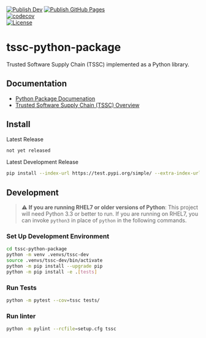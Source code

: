 [![Publish Dev](https://github.com/rhtconsulting/tssc-python-package/workflows/Publish%20Dev/badge.svg?branch=master)](https://github.com/rhtconsulting/tssc-python-package/actions?query=workflow%3A%22Publish+Dev%22+branch%3Amaster)
[![Publish GitHub Pages](https://github.com/rhtconsulting/tssc-python-package/workflows/Publish%20GitHub%20Pages/badge.svg?branch=master)](https://github.com/rhtconsulting/tssc-python-package/actions?query=workflow%3A%22Publish+GitHub+Pages%22+branch%3Amaster)
<br />
[![codecov](https://codecov.io/gh/rhtconsulting/tssc-python-package/branch/master/graph/badge.svg)](https://codecov.io/gh/rhtconsulting/tssc-python-package)
<br />
[![License](https://img.shields.io/github/license/rhtconsulting/tssc-python-package?color=informational)](LICENSE)

# tssc-python-package
Trusted Software Supply Chain (TSSC) implemented as a Python library.

## Documentation

- [Python Package Documenation](https://rhtconsulting.github.io/tssc-python-package/)
- [Trusted Software Supply Chain (TSSC) Overview](https://rhtconsulting.github.io/tsc-docs/)

## Install

Latest Release
```bash
not yet released
```

Latest Development Release
```bash
pip install --index-url https://test.pypi.org/simple/ --extra-index-url https://pypi.org/simple tssc
```

## Development

> :warning: **If you are running RHEL7 or older versions of Python**: This project will need Python 3.3 or better to run. If you are running on RHEL7, you can invoke `python3` in place of `python` in the following commands.

### Set Up Development Environment
```bash
cd tssc-python-package
python -m venv .venvs/tssc-dev
source .venvs/tssc-dev/bin/activate
python -m pip install --upgrade pip
python -m pip install -e .[tests]
```

### Run Tests
```bash
python -m pytest --cov=tssc tests/
```

### Run linter
```bash
python -m pylint --rcfile=setup.cfg tssc
```
